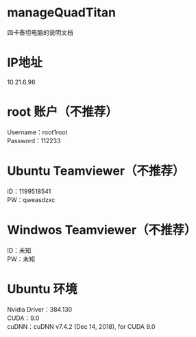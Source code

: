 # manageQuadTitan
四卡泰坦电脑的说明文档

# IP地址
10.21.6.96

# root 账户（不推荐）
Username：root1root  
Password：112233

# Ubuntu Teamviewer（不推荐）
ID：1199518541  
PW：qweasdzxc

# Windwos Teamviewer（不推荐）
ID：未知  
PW：未知

# Ubuntu 环境
Nvidia Driver：384.130  
CUDA：9.0  
cuDNN：cuDNN v7.4.2 (Dec 14, 2018), for CUDA 9.0  
